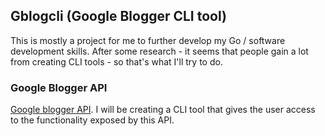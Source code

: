 ## Gblogcli (Google Blogger CLI tool)

This is mostly a project for me to further develop my Go / software development skills. After some research - it seems that
people gain a lot from creating CLI tools - so that's what I'll try to do.

### Google Blogger API

[Google blogger API](https://developers.google.com/blogger). I will be creating a CLI tool that gives the user access to the functionality exposed by this API. 